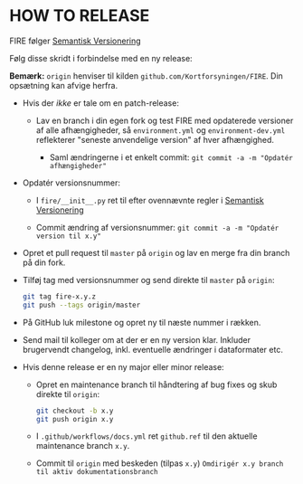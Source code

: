 # HOW TO RELEASE

FIRE følger [Semantisk Versionering][]

Følg disse skridt i forbindelse med en ny release:

**Bemærk:** `origin` henviser til kilden `github.com/Kortforsyningen/FIRE`. Din opsætning kan afvige herfra.

* Hvis der *ikke* er tale om en patch-release:

  - Lav en branch i din egen fork og test FIRE med opdaterede versioner af alle afhængigheder, så `environment.yml` og `environment-dev.yml` reflekterer "seneste anvendelige version" af hver afhængighed.

    -   Saml ændringerne i et enkelt commit: `git commit -a -m "Opdatér afhængigheder"`

* Opdatér versionsnummer:

  - I `fire/__init__.py` ret til efter ovennævnte regler i [Semantisk Versionering][]

  - Commit ændring af versionsnummer: `git commit -a -m "Opdatér version til x.y"`

* Opret et pull request til `master` på `origin` og lav en merge fra din branch på din fork.

* Tilføj tag med versionsnummer og send direkte til `master` på `origin`:

  ```sh
  git tag fire-x.y.z
  git push --tags origin/master
  ```

* På GitHub luk milestone og opret ny til næste nummer i rækken.

* Send mail til kolleger om at der er en ny version klar. Inkluder brugervendt changelog, inkl. eventuelle ændringer i dataformater etc.

* Hvis denne release er en ny major eller minor release:

  - Opret en maintenance branch til håndtering af bug fixes og skub direkte til `origin`:

    ```sh
    git checkout -b x.y
    git push origin x.y
    ```

  - I `.github/workflows/docs.yml` ret ``github.ref`` til den aktuelle maintenance branch `x.y`.

  - Commit til `origin` med beskeden (tilpas `x.y`) `Omdirigér x.y branch til aktiv dokumentationsbranch`

[Semantisk Versionering]: https://semver.org/
